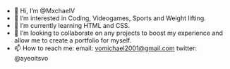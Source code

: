- 👋 Hi, I’m @MxchaelV
- 👀 I’m interested in Coding, Videogames, Sports and Weight lifting.
- 🌱 I’m currently learning HTML and CSS.
- 💞️ I’m looking to collaborate on any projects to boost my experience and allow me to create a portfolio for myself.
- 📫 How to reach me:
  email: vomichael2001@gmail.com
  twitter: @ayeoitsvo

<!---
MxchaelV/MxchaelV is a ✨ special ✨ repository because its `README.md` (this file) appears on your GitHub profile.
You can click the Preview link to take a look at your changes.
--->
